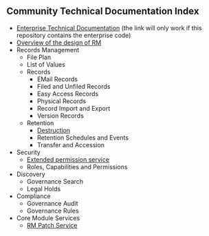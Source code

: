 ## Community Technical Documentation Index

* [Enterprise Technical Documentation](../../rm-enterprise/documentation/README.md) (the link will only work if this repository contains the enterprise code)
* [Overview of the design of RM](overview.md)
* Records Management
	* File Plan
	* List of Values
	* Records
		* EMail Records
		* Filed and Unfiled Records
		* Easy Access Records
		* Physical Records
		* Record Import and Export
		* Version Records
	* Retention
		* [Destruction](./destruction)
		* Retention Schedules and Events
		* Transfer and Accession
* Security
	* [Extended permission service](extendedPermissionService.md)
	* Roles, Capabilities and Permissions
* Discovery
	* Governance Search
	* Legal Holds
* Compliance
	* Governance Audit
	* Governance Rules
* Core Module Services
	* [RM Patch Service](./PatchService.md)
